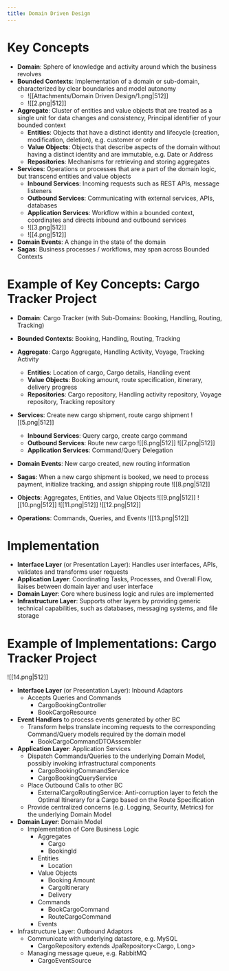 ```yaml
---
title: Domain Driven Design
---
```


# Key Concepts

- **Domain**: Sphere of knowledge and activity around which the business revolves
- **Bounded Contexts**: Implementation of a domain or sub-domain, characterized by clear boundaries and model autonomy
	- ![[Attachments/Domain Driven Design/1.png|512]]
	- ![[2.png|512]]
- **Aggregate**: Cluster of entities and value objects that are treated as a single unit for data changes and consistency, Principal identifier of your bounded context
	- **Entities**: Objects that have a distinct identity and lifecycle (creation, modification, deletion), e.g. customer or order
	- **Value Objects**: Objects that describe aspects of the domain without having a distinct identity and are immutable, e.g. Date or Address
	- **Repositories**: Mechanisms for retrieving and storing aggregates
- **Services**: Operations or processes that are a part of the domain logic, but transcend entities and value objects
	- **Inbound Services**: Incoming requests such as REST APIs, message listeners
	- **Outbound Services**: Communicating with external services, APIs, databases
	- **Application Services**: Workflow within a bounded context, coordinates and directs inbound and outbound services
	- ![[3.png|512]]
	- ![[4.png|512]]
- **Domain Events**: A change in the state of the domain
- **Sagas**: Business processes / workflows, may span across Bounded Contexts

# Example of Key Concepts: Cargo Tracker Project

- **Domain**: Cargo Tracker (with Sub-Domains: Booking, Handling, Routing, Tracking)
- **Bounded Contexts**: Booking, Handling, Routing, Tracking
- **Aggregate**: Cargo Aggregate, Handling Activity, Voyage, Tracking Activity
	- **Entities**: Location of cargo, Cargo details, Handling event
	- **Value Objects**: Booking amount, route specification, itinerary, delivery progress
	- **Repositories**: Cargo repository, Handling activity repository, Voyage repository, Tracking repository
- **Services**: Create new cargo shipment, route cargo shipment ![[5.png|512]]
	- **Inbound Services**: Query cargo, create cargo command
	- **Outbound Services**: Route new cargo ![[6.png|512]] ![[7.png|512]]
	- **Application Services**: Command/Query Delegation

- **Domain Events**: New cargo created, new routing information
- **Sagas**: When a new cargo shipment is booked, we need to process payment, initialize tracking, and assign shipping route ![[8.png|512]]
- **Objects**: Aggregates, Entities, and Value Objects ![[9.png|512]] ![[10.png|512]] ![[11.png|512]] ![[12.png|512]]

- **Operations**: Commands, Queries, and Events ![[13.png|512]]

# Implementation

- **Interface Layer** (or Presentation Layer): Handles user interfaces, APIs, validates and transforms user requests
- **Application Layer**: Coordinating Tasks, Processes, and Overall Flow, liaises between domain layer and user interface
- **Domain Layer**: Core where business logic and rules are implemented
- **Infrastructure Layer**: Supports other layers by providing generic technical capabilities, such as databases, messaging systems, and file storage

# Example of Implementations: Cargo Tracker Project

![[14.png|512]]
- **Interface Layer** (or Presentation Layer): Inbound Adaptors
	- Accepts Queries and Commands
		- CargoBookingController
		- BookCargoResource
- **Event Handlers** to process events generated by other BC
	- Transform helps translate incoming requests to the corresponding Command/Query models required by the domain model
		- BookCargoCommandDTOAssembler
- **Application Layer**: Application Services
	- Dispatch Commands/Queries to the underlying Domain Model, possibly invoking infrastructural components
		- CargoBookingCommandService
		- CargoBookingQueryService
	- Place Outbound Calls to other BC
		- ExternalCargoRoutingService: Anti-corruption layer to fetch the Optimal Itinerary for a Cargo based on the Route Specification
	- Provide centralized concerns (e.g. Logging, Security, Metrics) for the underlying Domain Model
- **Domain Layer**: Domain Model
	- Implementation of Core Business Logic
		- Aggregates
			- Cargo
			- BookingId
		- Entities
			- Location
		- Value Objects
			- Booking Amount
			- CargoItinerary
			- Delivery
		- Commands
			- BookCargoCommand
			- RouteCargoCommand
		- Events
- Infrastructure Layer: Outbound Adaptors
	- Communicate with underlying datastore, e.g. MySQL
		- CargoRepository extends JpaRepository<Cargo, Long>
	- Managing message queue, e.g. RabbitMQ
		- CargoEventSource